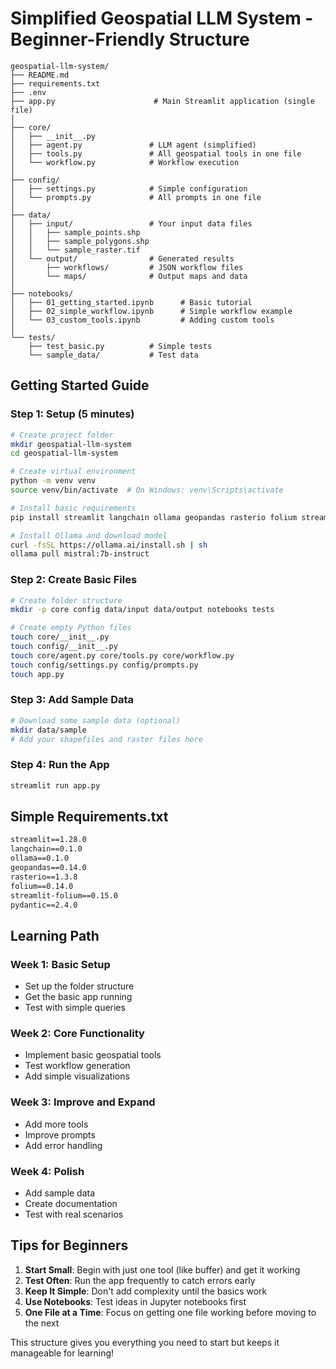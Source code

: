 # Simplified Geospatial LLM System - Beginner-Friendly Structure

```
geospatial-llm-system/
├── README.md
├── requirements.txt
├── .env
├── app.py                      # Main Streamlit application (single file)
│
├── core/
│   ├── __init__.py
│   ├── agent.py               # LLM agent (simplified)
│   ├── tools.py               # All geospatial tools in one file
│   └── workflow.py            # Workflow execution
│
├── config/
│   ├── settings.py            # Simple configuration
│   └── prompts.py             # All prompts in one file
│
├── data/
│   ├── input/                 # Your input data files
│   │   ├── sample_points.shp
│   │   ├── sample_polygons.shp
│   │   └── sample_raster.tif
│   └── output/                # Generated results
│       ├── workflows/         # JSON workflow files
│       └── maps/              # Output maps and data
│
├── notebooks/
│   ├── 01_getting_started.ipynb      # Basic tutorial
│   ├── 02_simple_workflow.ipynb      # Simple workflow example
│   └── 03_custom_tools.ipynb         # Adding custom tools
│
└── tests/
    ├── test_basic.py          # Simple tests
    └── sample_data/           # Test data
```


## Getting Started Guide

### Step 1: Setup (5 minutes)
```bash
# Create project folder
mkdir geospatial-llm-system
cd geospatial-llm-system

# Create virtual environment
python -m venv venv
source venv/bin/activate  # On Windows: venv\Scripts\activate

# Install basic requirements
pip install streamlit langchain ollama geopandas rasterio folium streamlit-folium

# Install Ollama and download model
curl -fsSL https://ollama.ai/install.sh | sh
ollama pull mistral:7b-instruct
```

### Step 2: Create Basic Files
```bash
# Create folder structure
mkdir -p core config data/input data/output notebooks tests

# Create empty Python files
touch core/__init__.py
touch config/__init__.py
touch core/agent.py core/tools.py core/workflow.py
touch config/settings.py config/prompts.py
touch app.py
```

### Step 3: Add Sample Data
```bash
# Download some sample data (optional)
mkdir data/sample
# Add your shapefiles and raster files here
```

### Step 4: Run the App
```bash
streamlit run app.py
```

## Simple Requirements.txt
```txt
streamlit==1.28.0
langchain==0.1.0
ollama==0.1.0
geopandas==0.14.0
rasterio==1.3.8
folium==0.14.0
streamlit-folium==0.15.0
pydantic==2.4.0
```

## Learning Path

### Week 1: Basic Setup
- Set up the folder structure
- Get the basic app running
- Test with simple queries

### Week 2: Core Functionality
- Implement basic geospatial tools
- Test workflow generation
- Add simple visualizations

### Week 3: Improve and Expand
- Add more tools
- Improve prompts
- Add error handling

### Week 4: Polish
- Add sample data
- Create documentation
- Test with real scenarios

## Tips for Beginners

1. **Start Small**: Begin with just one tool (like buffer) and get it working
2. **Test Often**: Run the app frequently to catch errors early
3. **Keep It Simple**: Don't add complexity until the basics work
4. **Use Notebooks**: Test ideas in Jupyter notebooks first
5. **One File at a Time**: Focus on getting one file working before moving to the next

This structure gives you everything you need to start but keeps it manageable for learning!